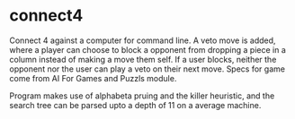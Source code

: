 connect4
========

Connect 4 against a computer for command line. A veto move is added, where a player can choose to block a opponent from dropping a piece in a column instead of making a move them self. If a user blocks, neither the opponent nor the user can play a veto on their next move. Specs for game come from AI For Games and Puzzls module. 

Program makes use of alphabeta pruing and the killer heuristic, and the search tree can be parsed upto a depth of 11 on a average machine.

